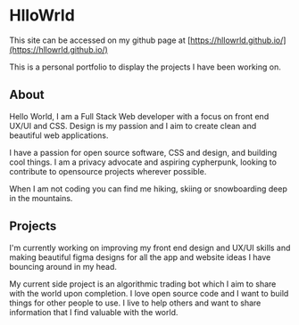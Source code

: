 # HlloWrld

This site can be accessed on my github page at [https://hllowrld.github.io/](https://hllowrld.github.io/)

This is a personal portfolio to display the projects I have been working on.

## About

Hello World, I am a Full Stack Web developer with a focus on front end UX/UI and CSS. Design is my passion and I aim to create clean and beautiful web applications.

I have a passion for open source software, CSS and design, and building cool things. I am a privacy advocate and aspiring cypherpunk, looking to contribute to opensource projects wherever possible. 

When I am not coding you can find me hiking, skiing or snowboarding deep in the mountains. 

## Projects 

I'm currently working on improving my front end design and UX/UI skills and making beautiful figma designs for all the app and website ideas I have bouncing around in my head. 

My current side project is an algorithmic trading bot which I aim to share with the world upon completion. I love open source code and I want to build things for other people to use. I live to help others and want to share information that I find valuable with the world. 





